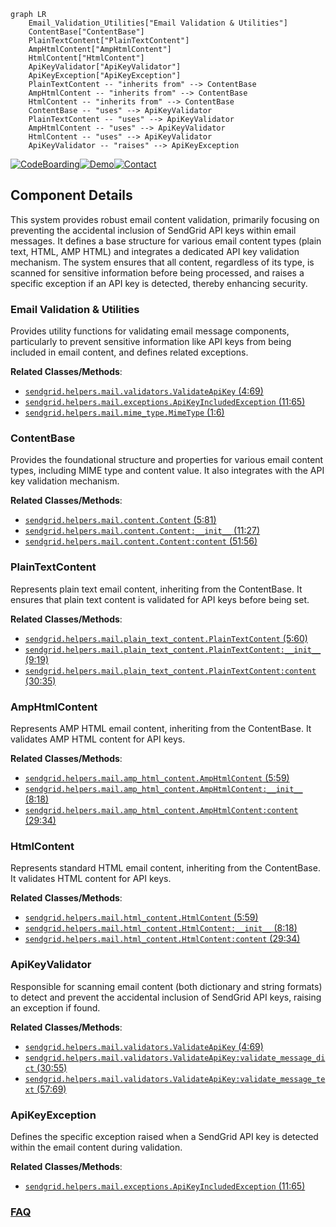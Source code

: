 ```mermaid
graph LR
    Email_Validation_Utilities["Email Validation & Utilities"]
    ContentBase["ContentBase"]
    PlainTextContent["PlainTextContent"]
    AmpHtmlContent["AmpHtmlContent"]
    HtmlContent["HtmlContent"]
    ApiKeyValidator["ApiKeyValidator"]
    ApiKeyException["ApiKeyException"]
    PlainTextContent -- "inherits from" --> ContentBase
    AmpHtmlContent -- "inherits from" --> ContentBase
    HtmlContent -- "inherits from" --> ContentBase
    ContentBase -- "uses" --> ApiKeyValidator
    PlainTextContent -- "uses" --> ApiKeyValidator
    AmpHtmlContent -- "uses" --> ApiKeyValidator
    HtmlContent -- "uses" --> ApiKeyValidator
    ApiKeyValidator -- "raises" --> ApiKeyException
```
[![CodeBoarding](https://img.shields.io/badge/Generated%20by-CodeBoarding-9cf?style=flat-square)](https://github.com/CodeBoarding/GeneratedOnBoardings)[![Demo](https://img.shields.io/badge/Try%20our-Demo-blue?style=flat-square)](https://www.codeboarding.org/demo)[![Contact](https://img.shields.io/badge/Contact%20us%20-%20contact@codeboarding.org-lightgrey?style=flat-square)](mailto:contact@codeboarding.org)

## Component Details

This system provides robust email content validation, primarily focusing on preventing the accidental inclusion of SendGrid API keys within email messages. It defines a base structure for various email content types (plain text, HTML, AMP HTML) and integrates a dedicated API key validation mechanism. The system ensures that all content, regardless of its type, is scanned for sensitive information before being processed, and raises a specific exception if an API key is detected, thereby enhancing security.

### Email Validation & Utilities
Provides utility functions for validating email message components, particularly to prevent sensitive information like API keys from being included in email content, and defines related exceptions.


**Related Classes/Methods**:

- <a href="https://github.com/sendgrid/sendgrid-python/blob/master/sendgrid/helpers/mail/validators.py#L4-L69" target="_blank" rel="noopener noreferrer">`sendgrid.helpers.mail.validators.ValidateApiKey` (4:69)</a>
- <a href="https://github.com/sendgrid/sendgrid-python/blob/master/sendgrid/helpers/mail/exceptions.py#L11-L65" target="_blank" rel="noopener noreferrer">`sendgrid.helpers.mail.exceptions.ApiKeyIncludedException` (11:65)</a>
- <a href="https://github.com/sendgrid/sendgrid-python/blob/master/sendgrid/helpers/mail/mime_type.py#L1-L6" target="_blank" rel="noopener noreferrer">`sendgrid.helpers.mail.mime_type.MimeType` (1:6)</a>


### ContentBase
Provides the foundational structure and properties for various email content types, including MIME type and content value. It also integrates with the API key validation mechanism.


**Related Classes/Methods**:

- <a href="https://github.com/sendgrid/sendgrid-python/blob/master/sendgrid/helpers/mail/content.py#L5-L81" target="_blank" rel="noopener noreferrer">`sendgrid.helpers.mail.content.Content` (5:81)</a>
- <a href="https://github.com/sendgrid/sendgrid-python/blob/master/sendgrid/helpers/mail/content.py#L11-L27" target="_blank" rel="noopener noreferrer">`sendgrid.helpers.mail.content.Content:__init__` (11:27)</a>
- <a href="https://github.com/sendgrid/sendgrid-python/blob/master/sendgrid/helpers/mail/content.py#L51-L56" target="_blank" rel="noopener noreferrer">`sendgrid.helpers.mail.content.Content:content` (51:56)</a>


### PlainTextContent
Represents plain text email content, inheriting from the ContentBase. It ensures that plain text content is validated for API keys before being set.


**Related Classes/Methods**:

- <a href="https://github.com/sendgrid/sendgrid-python/blob/master/sendgrid/helpers/mail/plain_text_content.py#L5-L60" target="_blank" rel="noopener noreferrer">`sendgrid.helpers.mail.plain_text_content.PlainTextContent` (5:60)</a>
- <a href="https://github.com/sendgrid/sendgrid-python/blob/master/sendgrid/helpers/mail/plain_text_content.py#L9-L19" target="_blank" rel="noopener noreferrer">`sendgrid.helpers.mail.plain_text_content.PlainTextContent:__init__` (9:19)</a>
- <a href="https://github.com/sendgrid/sendgrid-python/blob/master/sendgrid/helpers/mail/plain_text_content.py#L30-L35" target="_blank" rel="noopener noreferrer">`sendgrid.helpers.mail.plain_text_content.PlainTextContent:content` (30:35)</a>


### AmpHtmlContent
Represents AMP HTML email content, inheriting from the ContentBase. It validates AMP HTML content for API keys.


**Related Classes/Methods**:

- <a href="https://github.com/sendgrid/sendgrid-python/blob/master/sendgrid/helpers/mail/amp_html_content.py#L5-L59" target="_blank" rel="noopener noreferrer">`sendgrid.helpers.mail.amp_html_content.AmpHtmlContent` (5:59)</a>
- <a href="https://github.com/sendgrid/sendgrid-python/blob/master/sendgrid/helpers/mail/amp_html_content.py#L8-L18" target="_blank" rel="noopener noreferrer">`sendgrid.helpers.mail.amp_html_content.AmpHtmlContent:__init__` (8:18)</a>
- <a href="https://github.com/sendgrid/sendgrid-python/blob/master/sendgrid/helpers/mail/amp_html_content.py#L29-L34" target="_blank" rel="noopener noreferrer">`sendgrid.helpers.mail.amp_html_content.AmpHtmlContent:content` (29:34)</a>


### HtmlContent
Represents standard HTML email content, inheriting from the ContentBase. It validates HTML content for API keys.


**Related Classes/Methods**:

- <a href="https://github.com/sendgrid/sendgrid-python/blob/master/sendgrid/helpers/mail/html_content.py#L5-L59" target="_blank" rel="noopener noreferrer">`sendgrid.helpers.mail.html_content.HtmlContent` (5:59)</a>
- <a href="https://github.com/sendgrid/sendgrid-python/blob/master/sendgrid/helpers/mail/html_content.py#L8-L18" target="_blank" rel="noopener noreferrer">`sendgrid.helpers.mail.html_content.HtmlContent:__init__` (8:18)</a>
- <a href="https://github.com/sendgrid/sendgrid-python/blob/master/sendgrid/helpers/mail/html_content.py#L29-L34" target="_blank" rel="noopener noreferrer">`sendgrid.helpers.mail.html_content.HtmlContent:content` (29:34)</a>


### ApiKeyValidator
Responsible for scanning email content (both dictionary and string formats) to detect and prevent the accidental inclusion of SendGrid API keys, raising an exception if found.


**Related Classes/Methods**:

- <a href="https://github.com/sendgrid/sendgrid-python/blob/master/sendgrid/helpers/mail/validators.py#L4-L69" target="_blank" rel="noopener noreferrer">`sendgrid.helpers.mail.validators.ValidateApiKey` (4:69)</a>
- <a href="https://github.com/sendgrid/sendgrid-python/blob/master/sendgrid/helpers/mail/validators.py#L30-L55" target="_blank" rel="noopener noreferrer">`sendgrid.helpers.mail.validators.ValidateApiKey:validate_message_dict` (30:55)</a>
- <a href="https://github.com/sendgrid/sendgrid-python/blob/master/sendgrid/helpers/mail/validators.py#L57-L69" target="_blank" rel="noopener noreferrer">`sendgrid.helpers.mail.validators.ValidateApiKey:validate_message_text` (57:69)</a>


### ApiKeyException
Defines the specific exception raised when a SendGrid API key is detected within the email content during validation.


**Related Classes/Methods**:

- <a href="https://github.com/sendgrid/sendgrid-python/blob/master/sendgrid/helpers/mail/exceptions.py#L11-L65" target="_blank" rel="noopener noreferrer">`sendgrid.helpers.mail.exceptions.ApiKeyIncludedException` (11:65)</a>




### [FAQ](https://github.com/CodeBoarding/GeneratedOnBoardings/tree/main?tab=readme-ov-file#faq)